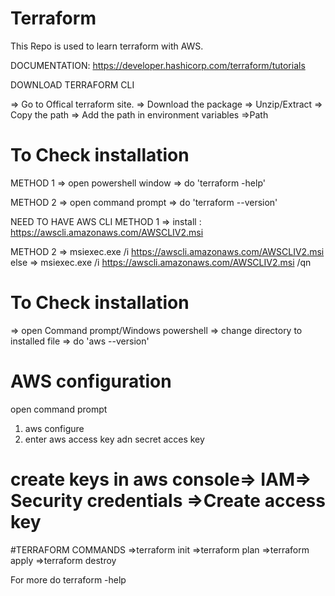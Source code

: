 # Terraform 
This Repo is used to learn terraform with AWS.



DOCUMENTATION: https://developer.hashicorp.com/terraform/tutorials

DOWNLOAD TERRAFORM CLI

=> Go to Offical terraform site.
=> Download the package
=> Unzip/Extract
=> Copy the path
=> Add the path in environment variables =>Path

# To Check installation

METHOD 1
=> open powershell window
=> do 'terraform -help'

METHOD 2
=> open command prompt
=> do 'terraform --version'


NEED TO HAVE AWS CLI
METHOD 1
=> install : https://awscli.amazonaws.com/AWSCLIV2.msi

METHOD 2
=> msiexec.exe /i https://awscli.amazonaws.com/AWSCLIV2.msi
else 
=> msiexec.exe /i https://awscli.amazonaws.com/AWSCLIV2.msi /qn


# To Check installation
=> open Command prompt/Windows powershell
=> change directory to installed file
=> do 'aws --version'




# AWS configuration
open command prompt
1) aws configure
2) enter aws access key adn secret acces key
   
# create keys in aws console=> IAM=> Security credentials =>Create access key



#TERRAFORM COMMANDS
=>terraform init
=>terraform plan
=>terraform apply
=>terraform destroy

For more do terraform -help
